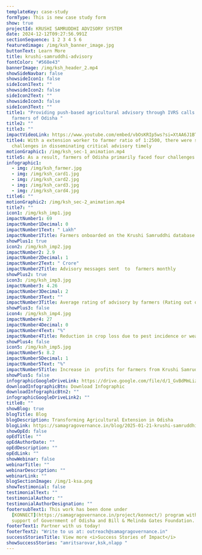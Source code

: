 ```yaml
---
templateKey: case-study
formType: This is new case study form
show: true
projectId: KRUSHI SAMRUDDHI ADVISORY SYSTEM
date: 2024-12-12T09:27:56.991Z
sectionSequence: 1 2 3 4 5 6
featuredimage: /img/ksh_banner_image.jpg
buttonText: Learn More
title: krushi-samruddhi-advisory
fontColor: "#568e43"
bannerImage: /img/ksh_header_2.mp4
showSideNavbar: false
showsideIcon1: false
sideIcon1Text: ""
showsideIcon2: false
sideIcon2Text: ""
showsideIcon3: false
sideIcon3Text: ""
title1: "Providing push-based agricultural advisory through IVRS calls to all
  farmers of Odisha "
title2: ""
title3: ""
impactVideoLink: https://www.youtube.com/embed/vbOsKRIp5ws?si=XtAA6J1BTxA-DTL_
title4: With a extension worker to farmer ratio of 1:2500, there were several
  challenges in disseminating critical advisory timely
motionGraphic1: /img/ksh_sec-1_animation.mp4
title5: As a result, farmers of Odisha primarily faced four challenges
infographic1:
  - img: /img/ksh_farmer.jpg
  - img: /img/ksh_card1.jpg
  - img: /img/ksh_card2.jpg
  - img: /img/ksh_card3.jpg
  - img: /img/ksh_card4.jpg
title6: ""
motionGraphic2: /img/ksh_sec-2_animation.mp4
title7: ""
icon1: /img/ksh_imp1.jpg
impactNumber1: 69
impactNumber1Decimal: 0
impactNumber1Text: " Lakh"
impactNumber1Title: Farmers onboarded on the Krushi Samruddhi database till-date
showPlus1: true
icon2: /img/ksh_imp2.jpg
impactNumber2: 2.9
impactNumber2Decimal: 1
impactNumber2Text: " Crore"
impactNumber2Title: Advisory messages sent  to  farmers monthly
showPlus2: true
icon3: /img/ksh_imp3.jpg
impactNumber3: 4.26
impactNumber3Decimal: 2
impactNumber3Text: ""
impactNumber3Title: Average rating of advisory by farmers (Rating out of 5)
showPlus3: false
icon4: /img/ksh_imp4.jpg
impactNumber4: 27
impactNumber4Decimal: 0
impactNumber4Text: "%"
impactNumber4Title: Reduction in crop loss due to pest incidence or weather calamities
showPlus4: false
icon5: /img/ksh_imp5.jpg
impactNumber5: 8.2
impactNumber5Decimal: 1
impactNumber5Text: "%"
impactNumber5Title: Increase in  profits for farmers from Krushi Samruddhi
showPlus5: false
infographicGoogleDriveLink: https://drive.google.com/file/d/1_GvBdMmLizgwQJ5n3YxsU2RNcMBVCgAg/view?usp=sharing
downloadInfographicBtn: Download Infographic
downloadInfographicBtn2: ""
infographicGoogleDriveLink2: ""
title8: ""
showBlog: true
blogTitle: Blog
blogDescription: Transforming Agricultural Extension in Odisha
blogLink: https://samagragovernance.in/blog/2025-01-21-krushi-samruddhi-case-study-blog/
showOpEd: false
opEdTitle: ""
opEdAuthorDate: ""
opEdDescription: ""
opEdLink: ""
showWebinar: false
webinarTitle: ""
webinarDescription: ""
webinarLink: ""
blogSectionImage: /img/1-ksa.png
showTestimonial: false
testimonialText: ""
testimonialAuthor: ""
testimonialAuthorDesignation: ""
footersubText1: T﻿his work has been done under
  [KONNECT](https://samagragovernance.in/project/konnect/) program with the
  support of Government of Odisha and Bill & Melinda Gates Foundation.
footerText1: Partner with us today!
footerText2: "Write to us at: outreach@samagragovernance.in"
successStoriesTitle: View more <i>Success Stories of Impact</i>
showSuccessStories: "amritsarovar,ksk,nlapp "
---
```

